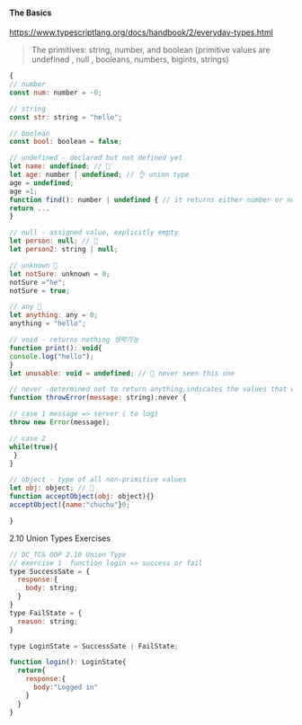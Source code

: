 #### The Basics
https://www.typescriptlang.org/docs/handbook/2/everyday-types.html

> The primitives: string, number, and boolean
 (primitive values are undefined , null , booleans, numbers, bigints, strings)
 
```js
{
// number
const num: number = -6;

// string
const str: string = "hello";

// boolean
const bool: boolean = false;

// undefined - declared but not defined yet
let name: undefined; // 💩
let age: number | undefined; // 👌 union type
age = undefined;
age =1;
function find(): number | undefined { // it returns either number or nothing
return ...
}

// null - assigned value, explicitly empty
let person: null; // 💩
let person2: string | null;

// unknown 💩
let notSure: unknown = 0;
notSure ="he";
notSure = true;

// any 💩
let anything: any = 0;
anything = "hello";

// void - returns nothing 생략가능 
function print(): void{
console.log("hello");
}
let unusable: void = undefined; // 💩 never seen this one

// never -determined not to return anything,indicates the values that will never occur.
function throwError(message: string):never {

// case 1 message => server ( to log)
throw new Error(message);

// case 2
while(true){
 }
}

// object - type of all non-primitive values 
let obj: object; // 💩
function acceptObject(obj: object){}
acceptObject({name:"chuchu"}0;

}

```

2.10 Union Types Exercises

```js
// DC_TC& OOP 2.10 Union Type
// exercise 1  function login => success or fail
type SuccessSate = {
  response:{
    body: string;
  }
}
type FailState = {
  reason: string;
}

type LoginState = SuccessSate | FailState;

function login(): LoginState{
  return{
    response:{
      body:"Logged in"
    }
  }
}
```
